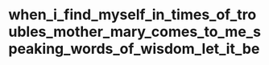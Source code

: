 # when_i_find_myself_in_times_of_troubles_mother_mary_comes_to_me_speaking_words_of_wisdom_let_it_be